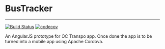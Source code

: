 # BusTracker
---------------
[![Build Status](https://travis-ci.org/oeissaa/Travis.svg?branch=master)](https://travis-ci.org/oeissaa/Travis)  [![codecov](https://codecov.io/gh/oeissaa/Travis/branch/master/graph/badge.svg)](https://codecov.io/gh/oeissaa/Travis)

An AngularJS prototype for OC Transpo app. Once done the app is to be turned into a mobile app using Apache Cordova.
